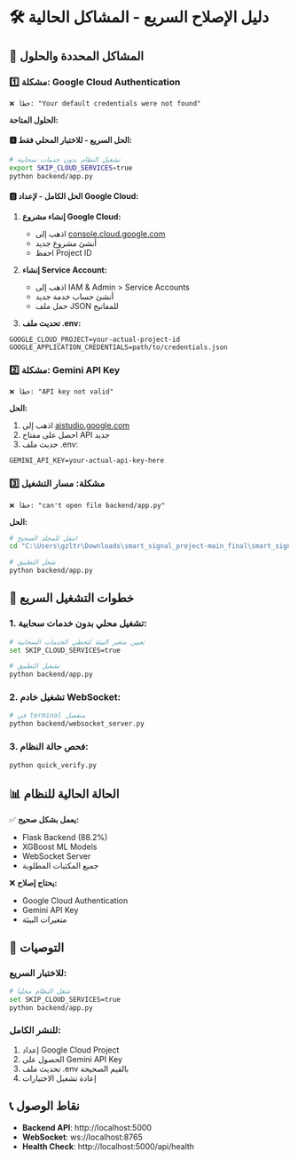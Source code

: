 # 🛠️ دليل الإصلاح السريع - المشاكل الحالية

## 🔴 المشاكل المحددة والحلول

### 1️⃣ **مشكلة: Google Cloud Authentication**
```
❌ خطأ: "Your default credentials were not found"
```

**الحلول المتاحة:**

#### 🅰️ **الحل السريع - للاختبار المحلي فقط:**
```bash
# تشغيل النظام بدون خدمات سحابية
export SKIP_CLOUD_SERVICES=true
python backend/app.py
```

#### 🅱️ **الحل الكامل - لإعداد Google Cloud:**
1. **إنشاء مشروع Google Cloud:**
   - اذهب إلى [console.cloud.google.com](https://console.cloud.google.com)
   - أنشئ مشروع جديد
   - احفظ Project ID

2. **إنشاء Service Account:**
   - اذهب إلى IAM & Admin > Service Accounts
   - أنشئ حساب خدمة جديد
   - حمل ملف JSON للمفاتيح

3. **تحديث ملف .env:**
```env
GOOGLE_CLOUD_PROJECT=your-actual-project-id
GOOGLE_APPLICATION_CREDENTIALS=path/to/credentials.json
```

### 2️⃣ **مشكلة: Gemini API Key**
```
❌ خطأ: "API key not valid"
```

**الحل:**
1. اذهب إلى [aistudio.google.com](https://aistudio.google.com)
2. احصل على مفتاح API جديد
3. حديث ملف .env:
```env
GEMINI_API_KEY=your-actual-api-key-here
```

### 3️⃣ **مشكلة: مسار التشغيل**
```
❌ خطأ: "can't open file backend/app.py"
```

**الحل:**
```bash
# انتقل للمجلد الصحيح
cd "C:\Users\gzltr\Downloads\smart_signal_project-main_final\smart_signal_project-main_final\smart_signal_project-main\smart-signal-ai-mvp"

# شغل التطبيق
python backend/app.py
```

## 🚀 خطوات التشغيل السريع

### 1. **تشغيل محلي بدون خدمات سحابية:**
```bash
# تعيين متغير البيئة لتخطي الخدمات السحابية
set SKIP_CLOUD_SERVICES=true

# تشغيل التطبيق
python backend/app.py
```

### 2. **تشغيل خادم WebSocket:**
```bash
# في terminal منفصل
python backend/websocket_server.py
```

### 3. **فحص حالة النظام:**
```bash
python quick_verify.py
```

## 📊 الحالة الحالية للنظام

✅ **يعمل بشكل صحيح:**
- Flask Backend (88.2%)
- XGBoost ML Models
- WebSocket Server
- جميع المكتبات المطلوبة

❌ **يحتاج إصلاح:**
- Google Cloud Authentication
- Gemini API Key
- متغيرات البيئة

## 🎯 التوصيات

### للاختبار السريع:
```bash
# شغل النظام محلياً
set SKIP_CLOUD_SERVICES=true
python backend/app.py
```

### للنشر الكامل:
1. إعداد Google Cloud Project
2. الحصول على Gemini API Key
3. تحديث ملف .env بالقيم الصحيحة
4. إعادة تشغيل الاختبارات

## 📞 نقاط الوصول

- **Backend API**: http://localhost:5000
- **WebSocket**: ws://localhost:8765
- **Health Check**: http://localhost:5000/api/health
